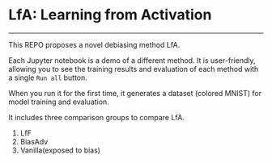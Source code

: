 # LfA: Learning from Activation
---
This REPO proposes a novel debiasing method LfA.

Each Jupyter notebook is a demo of a different method.
It is user-friendly, allowing you to see the training results and evaluation of each method with a single `Run all` button.

When you run it for the first time, it generates a dataset (colored MNIST) for model training and evaluation.

It includes three comparison groups to compare LfA.
1. LfF
2. BiasAdv
3. Vanilla(exposed to bias)
